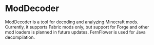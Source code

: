 # ModDecoder
ModDecoder is a tool for decoding and analyzing Minecraft mods. Currently, it supports Fabric mods only, but support for Forge and other mod loaders is planned in future updates. FernFlower is used for Java decompilation.

